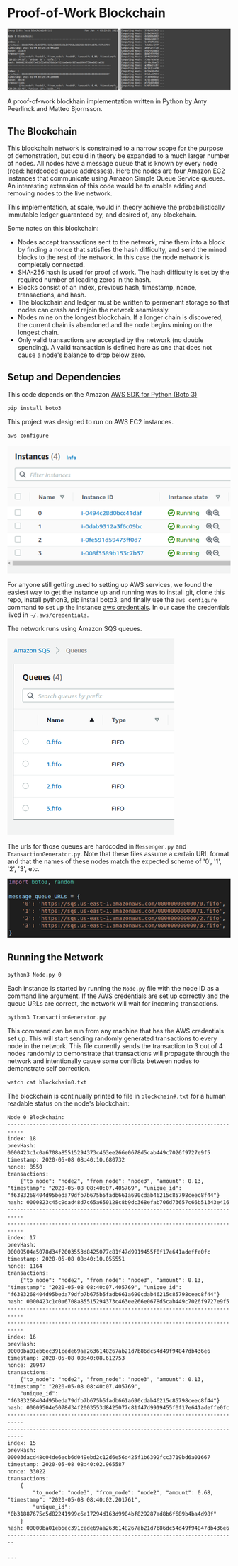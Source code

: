 # Proof-of-Work Blockchain

![demo](img/blockchainDemo.gif)

A proof-of-work blockhain implementation written in Python by Amy Peerlinck and Matteo Bjornsson.

**The Blockchain**
---
This blockchain network is constrained to a narrow scope for the purpose of demonstration, but could in theory be expanded to a much larger number of nodes. All nodes have a message queue that is known by every node (read: hardcoded queue addresses). Here the nodes are four Amazon EC2 instances that communicate using Amazon Simple Queue Service queues. An interesting extension of this code would be to enable adding and removing nodes to the live network. 

This implementation, at scale, would in theory achieve the  probabilistically immutable ledger guaranteed by, and desired of, any blockchain. 

Some notes on this blockchain:
* Nodes  accept transactions sent to the network, mine them into a block by finding a nonce that satisfies the hash difficulty, and send the mined blocks to the rest of the network. In this case the node network is completely connected. 
* SHA-256 hash is used for proof of work. The hash difficulty is set by the required number of leading zeros in the hash.
* Blocks consist of an index, previous hash, timestamp, nonce, transactions, and hash. 
* The blockchain and ledger must be written to permenant storage so that nodes can crash and rejoin the network seamlessly. 
* Nodes mine on the longest blockchain. If a longer chain is discovered, the current chain is abandoned and the node begins mining on the longest chain. 
* Only valid transactions are accepted by the network (no double spending). A valid transaction is defined here as one that does not cause a node's balance to drop below zero. 

**Setup and Dependencies**
---
This code depends on the Amazon [AWS SDK for Python (Boto 3)](https://aws.amazon.com/sdk-for-python/)
```bash
pip install boto3
```
This project was designed to run on AWS EC2 instances. 

```bash
aws configure
```

![ec2](img/ec2Instances.png)

For anyone still getting used to setting up AWS services, we found the easiest way to get the instance up and running was to install git, clone this repo, install python3, pip install boto3, and finally use the `aws configure` command to set up the instance [aws credentials](https://docs.aws.amazon.com/sdk-for-java/v1/developer-guide/setup-credentials.html). In our case the credentials lived in `~/.aws/credentials`. 

The network runs using Amazon SQS queues. 

![sqs queues](img/sqs.png)

The urls for those queues are hardcoded in `Messenger.py` and `TransactionGenerator.py`. Note that these files assume a certain URL format and that the names of these nodes match the expected scheme of '0', '1', '2', '3', etc. 

![sqs urls](img/messenger.png)

**Running the Network**
---
```bash
python3 Node.py 0
```
Each instance is started by running the `Node.py` file with the node ID as a command line argument. If the AWS credentials are set up correctly and the queue URLs are correct, the network will wait for incoming transactions. 

```bash
python3 TransactionGenerator.py
```
This command can be run from any machine that has the AWS credentials set up. This will start sending randomly generated transactions to every node in the network. This file currently sends the transaction to 3 out of 4 nodes randomly to demonstrate that transactions will propagate through the network and intentionally cause some conflicts between nodes to demonstrate self correction. 

```bash
watch cat blockchain0.txt
```
The blockchain is continually printed to file in `blockchain#.txt` for a human readable status on the node's blockchain:

```
Node 0 Blockchain: 
---------------------------------------------------------------------------
index: 18
prevHash: 0000423c1c0a6708a85515294373c463ee266e0678d5cab449c7026f9727e9f5
timestamp: 2020-05-08 08:40:10.680732
nonce: 8550
transactions:
	{"to_node": "node2", "from_node": "node3", "amount": 0.13, "timestamp": "2020-05-08 08:40:07.405769", "unique_id": "f6383268404d95beda79dfb7b675b5fadb661a690cdab46215c85798ceec8f44"}
hash: 0000823c45c9dad48d7c65a650128c8b9dc368efab706d73657c66b51343e416
---------------------------------------------------------------------------
---------------------------------------------------------------------------
index: 17
prevHash: 00009504e5078d34f2003553d8425077c81f47d9919455f0f17e641adeffe0fc
timestamp: 2020-05-08 08:40:10.055551
nonce: 1164
transactions:
	{"to_node": "node2", "from_node": "node3", "amount": 0.13, "timestamp": "2020-05-08 08:40:07.405769", "unique_id": "f6383268404d95beda79dfb7b675b5fadb661a690cdab46215c85798ceec8f44"}
hash: 0000423c1c0a6708a85515294373c463ee266e0678d5cab449c7026f9727e9f5
---------------------------------------------------------------------------
---------------------------------------------------------------------------
index: 16
prevHash: 00000ba01eb6ec391cede69aa2636148267ab21d7b86dc54d49f94847db436e6
timestamp: 2020-05-08 08:40:08.612753
nonce: 20947
transactions:
	{"to_node": "node2", "from_node": "node3", "amount": 0.13, "timestamp": "2020-05-08 08:40:07.405769", 
    "unique_id": "f6383268404d95beda79dfb7b675b5fadb661a690cdab46215c85798ceec8f44"}
hash: 00009504e5078d34f2003553d8425077c81f47d9919455f0f17e641adeffe0fc
---------------------------------------------------------------------------
---------------------------------------------------------------------------
index: 15
prevHash: 00003dacd48c04de6ecb6d049ebd2c12d6e56d425f1b6392fcc3719bd6a01667
timestamp: 2020-05-08 08:40:02.965587
nonce: 33022
transactions:
	{
        "to_node": "node3", "from_node": "node2", "amount": 0.68, "timestamp": "2020-05-08 08:40:02.201761", 
        "unique_id": "0b31887675c5d82241999c6e17294d163d9904bf829287ad8b6f689b4ba4d98f"
    }
hash: 00000ba01eb6ec391cede69aa2636148267ab21d7b86dc54d49f94847db436e6
------------------------------------------------------------------------

...

```

